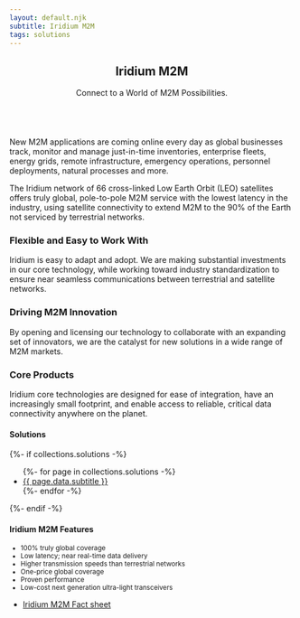 ```yaml
---
layout: default.njk
subtitle: Iridium M2M
tags: solutions
---
```


<!-- Main -->
<div class="wrapper style1">
	<div class="container">
		<header class="major">
			<h2>Iridium M2M</h2>
			<p>Connect to a World of M2M Possibilities.</p>
		</header>
		<div class="row gtr-150">
			<div class="col-8 col-12-medium">
				<!-- Content -->
				<section>
					<span class="image fit"><img src="/img/satellite_closeup.jpg" alt=""></span>
					<p>New M2M applications are coming online every day as global businesses track, monitor and manage just-in-time inventories, 
						enterprise fleets, energy grids, remote infrastructure, emergency operations, personnel deployments, natural processes and more.</p>
					<p>The Iridium network of 66 cross-linked Low Earth Orbit (LEO) satellites offers truly global, pole-to-pole M2M service with the 
						lowest latency in the industry, using satellite connectivity to extend M2M to the 90% of the Earth not serviced by terrestrial networks.</p>
					<h3>Flexible and Easy to Work With</h3>
					<p>Iridium is easy to adapt and adopt. We are making substantial investments in our core technology, while working toward industry standardization 
						to ensure near seamless communications between terrestrial and satellite networks.</p>
					<h3>Driving M2M Innovation</h3>
					<p>By opening and licensing our technology to collaborate with an expanding set of innovators, we are the catalyst for new solutions in a wide range of M2M markets.</p>
					<h3>Core Products</h3>
					<p>Iridium core technologies are designed for ease of integration, have an increasingly small footprint, and enable access to reliable, critical data 
					connectivity anywhere on the planet.</p>
				</section>
			</div>
			<div class="col-4 col-12-medium">
				<!-- Sidebar -->
				<section>
					<h4>Solutions</h4>
					{%- if collections.solutions -%}
					<ul>
						{%- for page in collections.solutions -%}
						<li><a href="{{ page.url }}">{{ page.data.subtitle }}</a></li>
						{%- endfor -%}
					</ul>
					{%- endif -%}
				</section>
				<section>
					<h4>Iridium M2M Features</h4>
					<small>
						<ul>
							<li>100% truly global coverage</li>
							<li>Low latency; near real-time data delivery</li>
							<li>Higher transmission speeds than terrestrial networks</li>
							<li>One-price global coverage</li>
							<li>Proven performance</li>
							<li>Low-cost next generation ultra-light transceivers</li>
						</ul>
					</small>
					<footer>
						<ul class="actions">
							<li><a href="/downloads/fluxcon_iridium_m2m.pdf" target="_blank" rel="noopener noreferer" class="button fit icon solid fa-download">Iridium M2M Fact sheet</a></li>
						</ul>
					</footer>
				</section>
			</div>
		</div>
	</div>
</div>
